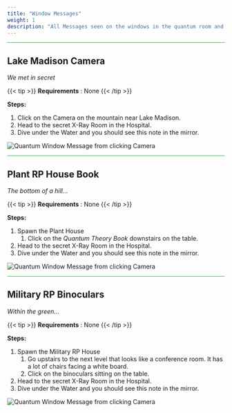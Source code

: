 ```yaml
---
title: "Window Messages"
weight: 1
description: "All Messages seen on the windows in the quantum room and how to trigger them for Brookhaven RP Secrets and Mysteries"
---
```


<hr style="background-color: #28b44c" size=8>

## Lake Madison Camera
_We met in secret_

{{< tip >}}
**Requirements** : None
{{< /tip >}}


**Steps:**

1. Click on the Camera on the mountain near Lake Madison. 
1. Head to the secret X-Ray Room in the Hospital.
1. Dive under the Water and you should see this note in the mirror.

![Quantum Window Message from clicking Camera](/images/bh/quantum-window-message-lake-madison.jpg)

<hr style="background-color: #28b44c" size=8>

## Plant RP House Book
_The bottom of a hill..._
 
{{< tip >}}
**Requirements** : None
{{< /tip >}}


**Steps:**

1. Spawn the Plant House
	1. Click on the _Quantum Theory Book_ downstairs on the table.
1. Head to the secret X-Ray Room in the Hospital.
1. Dive under the Water and you should see this note in the mirror.

![Quantum Window Message from clicking Camera](/images/bh/quantum-window-message-plant-house.jpg)

<hr style="background-color: #28b44c" size=8>

## Military RP Binoculars
_Within the green..._
 
{{< tip >}}
**Requirements** : None
{{< /tip >}}


**Steps:**

1. Spawn the Military RP House
	1. Go upstairs to the next level that looks like a conference room. It has a lot of chairs facing a white board.
	1. Click on the binoculars sitting on the table.
1. Head to the secret X-Ray Room in the Hospital.
1. Dive under the Water and you should see this note in the mirror.

![Quantum Window Message from clicking Camera](/images/bh/quantum-window-message-military-rp.jpg)


